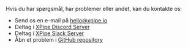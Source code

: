 Hvis du har spørgsmål, har problemer eller andet, kan du kontakte os:

- Send os en e-mail på [hello@xpipe.io](mailto://hello@xpipe.io)
- Deltag i [XPipe Discord Server](https://discord.gg/8y89vS8cRb)
- Deltag i [XPipe Slack Server](https://join.slack.com/t/XPipe/shared_invite/zt-1awjq0t5j-5i4UjNJfNe1VN4b_auu6Cg)
- Åbn et problem i [GitHub repository](https://github.com/xpipe-io/xpipe)
